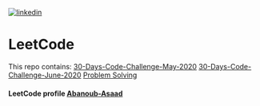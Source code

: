 <a href="https://www.linkedin.com/in/abanoub-asaad-6a4a14176/"><img src="https://www.dennyzhang.com/wp-content/uploads/sns/linkedin.png" alt="linkedin" /></a>

# LeetCode
This repo contains:
[30-Days-Code-Challenge-May-2020](https://github.com/Abanoub-Asaad/LeetCode/tree/master/30-Days-Code-Challenge-May-2020)
[30-Days-Code-Challenge-June-2020]()
[Problem Solving](https://github.com/Abanoub-Asaad/LeetCode/tree/master/Problem%20Solving)
#### LeetCode profile [Abanoub-Asaad](https://leetcode.com/abanoub-asaad/)




